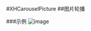 #XHCarouselPicture
##图片轮播

###示例
![image](https://coding.net/u/dongg/p/XHCarouselPicture/git/raw/master/1.gif) 